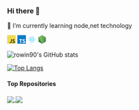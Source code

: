 ### Hi there 👋

<!--
**rowin90/rowin90** is a ✨ _special_ ✨ repository because its `README.md` (this file) appears on your GitHub profile.

Here are some ideas to get you started:

- 🔭 I’m currently working on ...
- 🌱 I’m currently learning ...
- 👯 I’m looking to collaborate on ...
- 🤔 I’m looking for help with ...
- 💬 Ask me about ...
- 📫 How to reach me: ...
- 😄 Pronouns: ...
- ⚡ Fun fact: ...
-->

🌱 I’m currently learning node,net technology

<code><img height="20" alt="javascript" src="https://raw.githubusercontent.com/github/explore/80688e429a7d4ef2fca1e82350fe8e3517d3494d/topics/javascript/javascript.png"></code>
<code><img height="20" alt="typescript" src="https://raw.githubusercontent.com/github/explore/80688e429a7d4ef2fca1e82350fe8e3517d3494d/topics/typescript/typescript.png"></code>
<code><img height="20" alt="react" src="https://raw.githubusercontent.com/github/explore/80688e429a7d4ef2fca1e82350fe8e3517d3494d/topics/react/react.png"></code>
<code><img height="20" alt="nodejs" src="https://raw.githubusercontent.com/github/explore/80688e429a7d4ef2fca1e82350fe8e3517d3494d/topics/nodejs/nodejs.png"></code>    


![rowin90's GitHub stats](https://github-readme-stats.vercel.app/api?username=rowin90&show_icons=true&theme=cobalt)

[![Top Langs](https://github-readme-stats.vercel.app/api/top-langs/?username=rowin90)](https://github.com/rowin90/github-readme-stats)

#### Top Repositories


<a href="https://github.com/rowin90/github-readme-stats">
  <img align="center" src="https://github-readme-stats.vercel.app/api/pin/?username=rowin90&repo=github-readme-stats&theme=buefy" />
</a>
<a href="https://github.com/rowin90/rowin90.github.io">
  <img align="center" src="https://github-readme-stats.vercel.app/api/pin/?username=rowin90&repo=rowin90.github.io&theme=buefy" />
</a>
